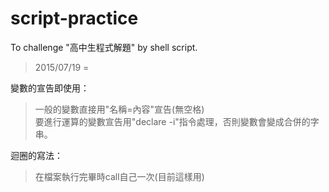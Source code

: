 # script-practice
To challenge "高中生程式解題" by shell script.
> 2015/07/19
=

變數的宣告即使用：<br />
 >一般的變數直接用"名稱=內容"宣告(無空格)<br />
 >要進行運算的變數宣告用"declare -i"指令處理，否則變數會變成合併的字串。

迴圈的寫法：
 >在檔案執行完畢時call自己一次(目前這樣用)
 
